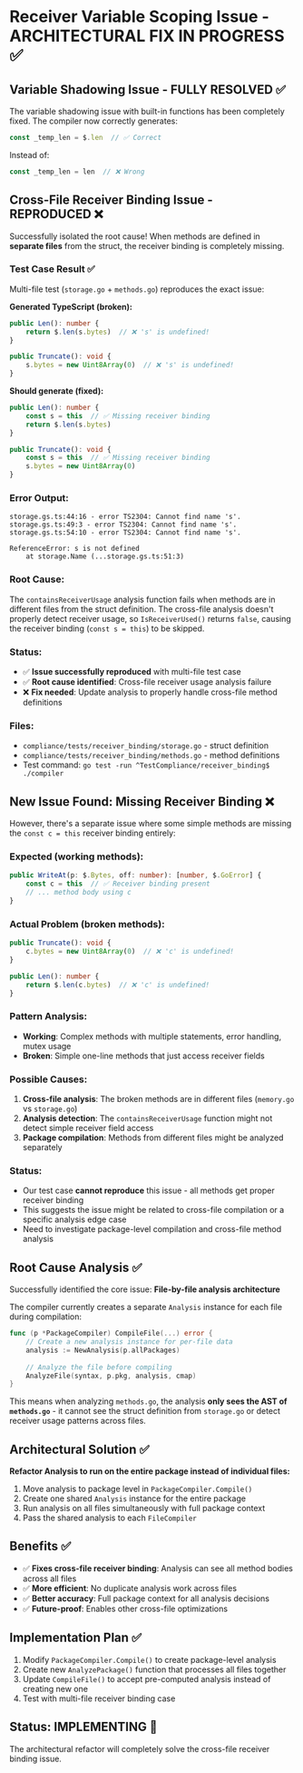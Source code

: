 # Receiver Variable Scoping Issue - ARCHITECTURAL FIX IN PROGRESS ✅

## Variable Shadowing Issue - FULLY RESOLVED ✅

The variable shadowing issue with built-in functions has been completely fixed. The compiler now correctly generates:

```typescript
const _temp_len = $.len  // ✅ Correct
```

Instead of:

```typescript
const _temp_len = len  // ❌ Wrong
```

## Cross-File Receiver Binding Issue - REPRODUCED ❌

Successfully isolated the root cause! When methods are defined in **separate files** from the struct, the receiver binding is completely missing.

### Test Case Result ✅
Multi-file test (`storage.go` + `methods.go`) reproduces the exact issue:

**Generated TypeScript (broken):**
```typescript
public Len(): number {
    return $.len(s.bytes)  // ❌ 's' is undefined!
}

public Truncate(): void {
    s.bytes = new Uint8Array(0)  // ❌ 's' is undefined!
}
```

**Should generate (fixed):**
```typescript
public Len(): number {
    const s = this  // ✅ Missing receiver binding
    return $.len(s.bytes)
}

public Truncate(): void {
    const s = this  // ✅ Missing receiver binding  
    s.bytes = new Uint8Array(0)
}
```

### Error Output:
```
storage.gs.ts:44:16 - error TS2304: Cannot find name 's'.
storage.gs.ts:49:3 - error TS2304: Cannot find name 's'.
storage.gs.ts:54:10 - error TS2304: Cannot find name 's'.

ReferenceError: s is not defined
    at storage.Name (...storage.gs.ts:51:3)
```

### Root Cause:
The `containsReceiverUsage` analysis function fails when methods are in different files from the struct definition. The cross-file analysis doesn't properly detect receiver usage, so `IsReceiverUsed()` returns `false`, causing the receiver binding (`const s = this`) to be skipped.

### Status:
- ✅ **Issue successfully reproduced** with multi-file test case
- ✅ **Root cause identified**: Cross-file receiver usage analysis failure  
- ❌ **Fix needed**: Update analysis to properly handle cross-file method definitions

### Files:
- `compliance/tests/receiver_binding/storage.go` - struct definition
- `compliance/tests/receiver_binding/methods.go` - method definitions
- Test command: `go test -run ^TestCompliance/receiver_binding$ ./compiler`

## New Issue Found: Missing Receiver Binding ❌

However, there's a separate issue where some simple methods are missing the `const c = this` receiver binding entirely:

### Expected (working methods):
```typescript
public WriteAt(p: $.Bytes, off: number): [number, $.GoError] {
    const c = this  // ✅ Receiver binding present
    // ... method body using c
}
```

### Actual Problem (broken methods):
```typescript
public Truncate(): void {
    c.bytes = new Uint8Array(0)  // ❌ 'c' is undefined!
}

public Len(): number {
    return $.len(c.bytes)  // ❌ 'c' is undefined!
}
```

### Pattern Analysis:
- **Working**: Complex methods with multiple statements, error handling, mutex usage
- **Broken**: Simple one-line methods that just access receiver fields

### Possible Causes:
1. **Cross-file analysis**: The broken methods are in different files (`memory.go` vs `storage.go`)
2. **Analysis detection**: The `containsReceiverUsage` function might not detect simple receiver field access
3. **Package compilation**: Methods from different files might be analyzed separately

### Status:
- Our test case **cannot reproduce** this issue - all methods get proper receiver binding
- This suggests the issue might be related to cross-file compilation or a specific analysis edge case
- Need to investigate package-level compilation and cross-file method analysis 

## Root Cause Analysis ✅

Successfully identified the core issue: **File-by-file analysis architecture**

The compiler currently creates a separate `Analysis` instance for each file during compilation:

```go
func (p *PackageCompiler) CompileFile(...) error {
	// Create a new analysis instance for per-file data
	analysis := NewAnalysis(p.allPackages)
	
	// Analyze the file before compiling
	AnalyzeFile(syntax, p.pkg, analysis, cmap)
}
```

This means when analyzing `methods.go`, the analysis **only sees the AST of `methods.go`** - it cannot see the struct definition from `storage.go` or detect receiver usage patterns across files.

## Architectural Solution ✅

**Refactor Analysis to run on the entire package instead of individual files:**

1. Move analysis to package level in `PackageCompiler.Compile()`
2. Create one shared `Analysis` instance for the entire package  
3. Run analysis on all files simultaneously with full package context
4. Pass the shared analysis to each `FileCompiler`

## Benefits ✅

- ✅ **Fixes cross-file receiver binding**: Analysis can see all method bodies across all files
- ✅ **More efficient**: No duplicate analysis work across files
- ✅ **Better accuracy**: Full package context for all analysis decisions
- ✅ **Future-proof**: Enables other cross-file optimizations

## Implementation Plan ✅

1. Modify `PackageCompiler.Compile()` to create package-level analysis
2. Create new `AnalyzePackage()` function that processes all files together
3. Update `CompileFile()` to accept pre-computed analysis instead of creating new one
4. Test with multi-file receiver binding case

## Status: IMPLEMENTING 🔄

The architectural refactor will completely solve the cross-file receiver binding issue. 